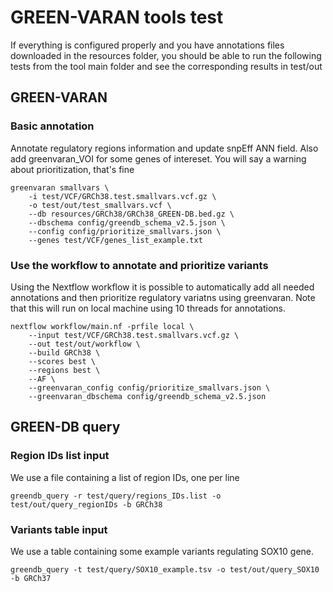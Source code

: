 # GREEN-VARAN tools test

If everything is configured properly and you have annotations files downloaded in the resources folder, you should be able to run the following tests from the tool main folder and see the corresponding results in test/out

## GREEN-VARAN
### Basic annotation
Annotate regulatory regions information and update snpEff ANN field. Also add greenvaran_VOI for some genes of intereset. You will say a warning about prioritization, that's fine

```
greenvaran smallvars \
    -i test/VCF/GRCh38.test.smallvars.vcf.gz \
    -o test/out/test_smallvars.vcf \
    --db resources/GRCh38/GRCh38_GREEN-DB.bed.gz \
    --dbschema config/greendb_schema_v2.5.json \
    --config config/prioritize_smallvars.json \
    --genes test/VCF/genes_list_example.txt 
```

### Use the workflow to annotate and prioritize variants
Using the Nextflow workflow it is possible to automatically add all needed annotations and then prioritize regulatory variatns using greenvaran. Note that this will run on local machine using 10 threads for annotations.

```
nextflow workflow/main.nf -prfile local \
    --input test/VCF/GRCh38.test.smallvars.vcf.gz \
    --out test/out/workflow \
    --build GRCh38 \
    --scores best \
    --regions best \
    --AF \
    --greenvaran_config config/prioritize_smallvars.json \
    --greenvaran_dbschema config/greendb_schema_v2.5.json
```

## GREEN-DB query
### Region IDs list input
We use a file containing a list of region IDs, one per line

```
greendb_query -r test/query/regions_IDs.list -o test/out/query_regionIDs -b GRCh38
```

### Variants table input 
We use a table containing some example variants regulating SOX10 gene.

```
greendb_query -t test/query/SOX10_example.tsv -o test/out/query_SOX10 -b GRCh37
```